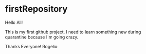 # firstRepository

Hello All!

This is my first github project, I need to learn something new during quarantine because I'm going crazy.

Thanks Everyone!
Rogelio
